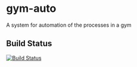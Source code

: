 # gym-auto
A system for automation of the processes in a gym

## Build Status
[![Build Status](https://travis-ci.org/Gebov/gym-auto.svg?branch=master)](https://travis-ci.org/Gebov/gym-auto)